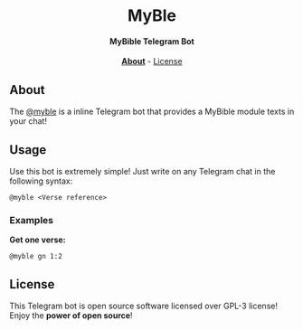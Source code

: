 <div align=center>

# MyBle

#### MyBible Telegram Bot

**[About](#about)** - [License](#license)

</div>

## About

The [@myble](myble.t.me) is a inline Telegram bot that provides a MyBible module texts in your chat!

## Usage

Use this bot is extremely simple! Just write on any Telegram chat in the following syntax:

```text
@myble <Verse reference>
```

### Examples

**Get one verse:**

```text
@myble gn 1:2
```

<!--
**Get multiple verses:**

```text
@myble lv 2:3-6
``` -->

<!--
**Get whole chapter:**

```text
@myble deu 2
``` -->

## License

This Telegram bot is open source software licensed over GPL-3 license! Enjoy the **power of open source**!
